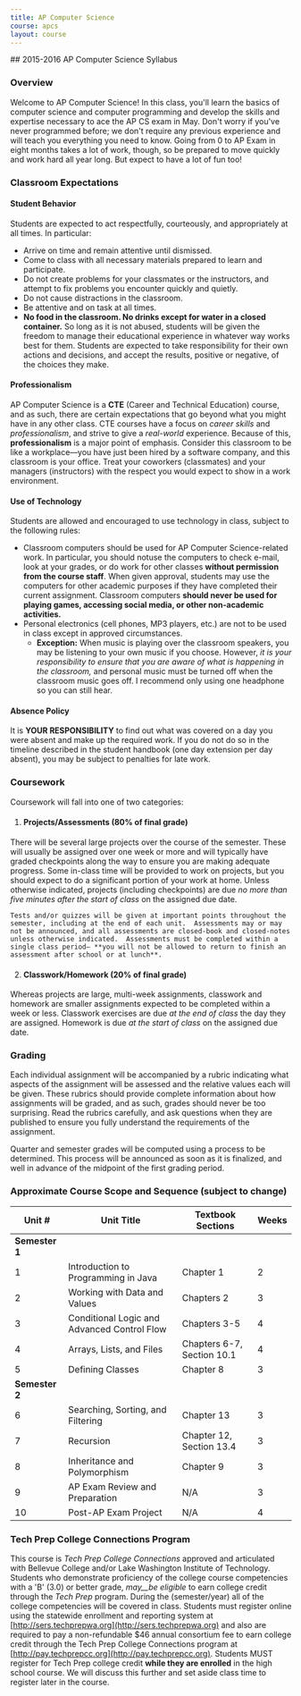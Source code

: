 ```yaml
---
title: AP Computer Science
course: apcs
layout: course
---
```

<section markdown="1">
## 2015-2016 AP Computer Science Syllabus

### Overview
Welcome to AP Computer Science!  In this class, you'll learn the basics of computer science and computer programming and develop the skills and expertise necessary to ace the AP CS exam in May.  Don't worry if you've never programmed before; we don't require any previous experience and will teach you everything you need to know.  Going from 0 to AP Exam in eight months takes a lot of work, though, so be prepared to move quickly and work hard all year long.  But expect to have a lot of fun too!

### Classroom Expectations

#### Student Behavior
Students are expected to act respectfully, courteously, and appropriately at all times.  In particular:

- Arrive on time and remain attentive until dismissed.
- Come to class with all necessary materials prepared to learn and participate.
- Do not create problems for your classmates or the instructors, and attempt to fix problems you encounter quickly and quietly.
- Do not cause distractions in the classroom.
- Be attentive and on task at all times.
- **No food in the classroom. No drinks except for water in a closed container.**
So long as it is not abused, students will be given the freedom to manage their educational experience in whatever way works best for them.  Students are expected to take responsibility for their own actions and decisions, and accept the results, positive or negative, of the choices they make.

#### Professionalism
AP Computer Science is a **CTE** (Career and Technical Education) course, and as such, there are certain expectations that go beyond what you might have in any other class.  CTE courses have a focus on _career skills_ and _professionalism_, and strive to give a _real-world_ experience.  Because of this, **professionalism** is a major point of emphasis. Consider this classroom to be like a workplace—you have just been hired by a software company, and this classroom is your office.  Treat your coworkers (classmates) and your managers (instructors) with the respect you would expect to show in a work environment.

#### Use of Technology
Students are allowed and encouraged to use technology in class, subject to the following rules:

- Classroom computers should be used for AP Computer Science-related work.  In particular, you should notuse the computers to check e-mail, look at your grades, or do work for other classes **without permission from the course staff**. When given approval, students may use the computers for other academic purposes if they have completed their current assignment.  Classroom computers **should never be used for playing games, accessing social media, or other non-academic activities.**
- Personal electronics (cell phones, MP3 players, etc.) are not to be used in class except in approved circumstances.
  - **Exception:** When music is playing over the classroom speakers, you may be listening to your own music if you choose.  However, _it is your responsibility to ensure that you are aware of what is happening in the classroom,_ and personal music must be turned off when the classroom music goes off.  I recommend only using one headphone so you can still hear.

#### Absence Policy
It is **YOUR RESPONSIBILITY** to find out what was covered on a day you were absent and make up the required work.  If you do not do so in the timeline described in the student handbook (one day extension per day absent), you may be subject to penalties for late work.

### Coursework
Coursework will fall into one of two categories:

1. #### Projects/Assessments (80% of final grade)
There will be several large projects over the course of the semester.  These will usually be assigned over one week or more and will typically have graded checkpoints along the way to ensure you are making adequate progress.  Some in-class time will be provided to work on projects, but you should expect to do a significant portion of your work at home. Unless otherwise indicated, projects (including checkpoints) are due _no more than five minutes after the start of class_ on the assigned due date.
    
    Tests and/or quizzes will be given at important points throughout the semester, including at the end of each unit.  Assessments may or may not be announced, and all assessments are closed-book and closed-notes unless otherwise indicated.  Assessments must be completed within a single class period— **you will not be allowed to return to finish an assessment after school or at lunch**.

2. #### Classwork/Homework (20% of final grade)
Whereas projects are large, multi-week assignments, classwork and homework are smaller assignments expected to be completed within a week or less.  Classwork exercises are due _at the end of class_ the day they are assigned.  Homework is due _at the start of class_ on the assigned due date.

### Grading
Each individual assignment will be accompanied by a rubric indicating what aspects of the assignment will be assessed and the relative values each will be given.  These rubrics should provide complete information about how assignments will be graded, and as such, grades should never be too surprising.  Read the rubrics carefully, and ask questions when they are published to ensure you fully understand the requirements of the assignment.
   
Quarter and semester grades will be computed using a process to be determined.  This process will be announced as soon as it is finalized, and well in advance of the midpoint of the first grading period.

### Approximate Course Scope and Sequence (subject to change)
    
| **Unit #** | **Unit Title** | **Textbook Sections** | **Weeks** |
| --- | --- | --- | --- |
| **Semester 1** |
| 1 | Introduction to Programming in Java | Chapter 1 | 2 |
| 2 | Working with Data and Values | Chapters 2 | 3 |
| 3 | Conditional Logic and Advanced Control Flow | Chapters 3-5 | 4 |
| 4 | Arrays, Lists, and Files | Chapters 6-7, Section 10.1 | 4 |
| 5 | Defining Classes | Chapter 8 | 3 |
| **Semester 2** |
| 6 | Searching, Sorting, and Filtering | Chapter 13 | 3 |
| 7 | Recursion | Chapter 12, Section 13.4 | 3 |
| 8 | Inheritance and Polymorphism | Chapter 9 | 3 |
| 9 | AP Exam Review and Preparation | N/A | 3 |
| 10 | Post-AP Exam Project | N/A | 4 |

### Tech Prep College Connections Program
This course is _Tech Prep College Connections_ approved and articulated with Bellevue College and/or Lake Washington Institute of Technology.  Students who demonstrate proficiency of the college course competencies with a 'B' (3.0) or better grade, _may__be eligible_ to earn college credit through the _Tech Prep_ program. During the (semester/year) all of the college competencies will be covered in class. Students must register online using the statewide enrollment and reporting system at [http://sers.techprepwa.org](http://sers.techprepwa.org) and also are required to pay a non-refundable $46 annual consortium fee to earn college credit through the Tech Prep College Connections program at [http://pay.techprepcc.org](http://pay.techprepcc.org). Students MUST register for Tech Prep college credit **while they are enrolled** in the high school course.  We will discuss this further and set aside class time to register later in the course.
</section>